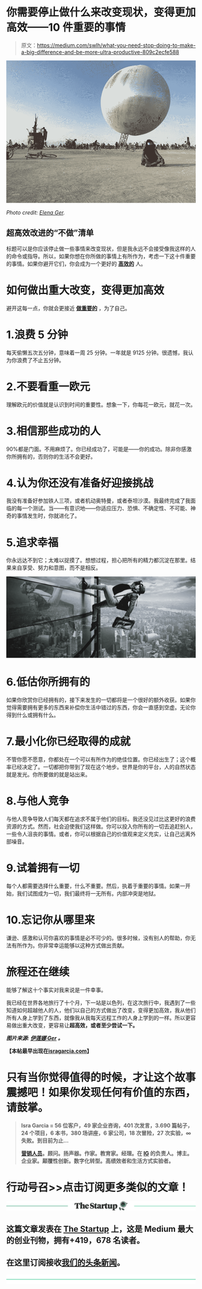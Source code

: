 # 你需要停止做什么来改变现状，变得更加高效——10 件重要的事情

> 原文：<https://medium.com/swlh/what-you-need-stop-doing-to-make-a-big-difference-and-be-more-ultra-productive-809c2ecfe588>

![](img/81d314b68887993d0026c76420742aba.png)

*Photo credit:* [*Elena Ger*](https://twitter.com/elenitager)*.*

## 超高效改进的“不做”清单

标题可以是你应该停止做一些事情来改变现状，但是我永远不会接受像我这样的人的命令或指导。所以，如果你想在你所做的事情上有所作为，考虑一下这十件重要的事情。如果你避开它们，你会成为一个更好的 [**高效的**](/swlh/how-to-be-ultra-productive-in-30-days-17-basic-practices-40303a525cbd) 人。

# 如何做出重大改变，变得更加高效

避开这每一点，你就会更接近 [**做重要的**](https://isragarcia.com/i-made-it-happen) ，为了自己。

# 1.浪费 5 分钟

每天偷懒五次五分钟，意味着一周 25 分钟。一年就是 9125 分钟。很遗憾，我认为你浪费了不止五分钟。

# 2.不要看重一欧元

理解欧元的价值就是认识到时间的重要性。想象一下，你每花一欧元，就花一次。

# 3.相信那些成功的人

90%都是门面。不用麻烦了。你已经成功了，可能是——你的成功。除非你感激你所拥有的，否则你的生活不会更好。

# 4.认为你还没有准备好迎接挑战

我没有准备好参加铁人三项，或者机动奥特曼，或者泰坦沙漠。我最终完成了我面临的每一个测试。当——有意识地——你适应压力、恐惧、不确定性、不可能、神奇的事情发生时，你就进化了。

# 5.追求幸福

你永远达不到它；太难以捉摸了。想想过程，担心把所有的精力都沉淀在那里。结果来自享受、努力和意图，而不是相反。

![](img/af7e7d924e407cc1a4578e8a45598bf2.png)

# 6.低估你所拥有的

如果你欣赏你已经拥有的，接下来发生的一切都将是一个很好的额外收获。如果你觉得需要拥有更多的东西来补偿你生活中错过的东西，你会一直感到空虚。无论你得到什么或拥有什么。

# 7.最小化你已经取得的成就

不管你愿不愿意，你都处在一个可以有所作为的绝佳位置。你已经出生了；这个概率已经决定了。一切都把你带到了现在这个地步。世界是你的平台，人的自然状态就是发光。你所要做的就是站出来。

# 8.与他人竞争

与他人竞争导致人们每天都在追求不属于他们的目标。我还没见过比这更好的浪费资源的方式。然而，社会迫使我们这样做。你可以投入你所有的一切去追赶别人，一些令人沮丧的事情。或者，你可以根据自己的价值观来定义充实，让自己远离外部噪音。

# 9.试着拥有一切

每个人都需要选择什么重要，什么不重要。然后，执着于重要的事情。如果一开始，我们试图成为一切，我们最终将一无所有。内部冲突是地狱。

# 10.忘记你从哪里来

谦逊、感激和认可你喜欢的事情是必不可少的。很多时候，没有别人的帮助，你无法有所作为。你非常幸运能够以这种方式做出贡献。

# 旅程还在继续

能够了解这十个事实对我来说是一件幸事。

我已经在世界各地旅行了十个月，下一站是以色列，在这次旅行中，我遇到了一些知道如何超越他人的人，他们以自己的方式做出了改变，变得更加高效，我从他们所有人身上学到了东西，就像我从我每天远程工作的人身上学到的一样。所以更容易做出重大改变，更容易让[](https://isragarcia.com/how-to-redesign-life-and-work)**超高效，或者至少尝试一下。**

***图片来源:* [*伊莲娜 Ger*](https://twitter.com/elenitager) *。***

**【本帖最早出现在[**isragarcia.com**](https://isragarcia.com/how-to-go-beyond-your-limits)】**

# **只有当你觉得值得的时候，才让这个故事震撼吧！如果你发现任何有价值的东西，请鼓掌。**

> **Isra Garcia = 56 位客户，49 家企业咨询，401 次发言，3.690 篇帖子，24 个项目，6 本书，380 场讲座，6 家公司，18 次冒险，27 次实验，∞失败。到目前为止…**
> 
> **[营销人员](https://isragarcia.com/wp/marketer)。顾问。扬声器。作家。教育家。经理。在 [IG](http://thisisig.com) 的负责人。博主。企业家。颠覆性创新。数字化转型。高绩效者和生活方式实验者。**

# **行动号召>>点击订阅更多类似的文章！**

**[![](img/308a8d84fb9b2fab43d66c117fcc4bb4.png)](https://medium.com/swlh)**

## **这篇文章发表在 [The Startup](https://medium.com/swlh) 上，这是 Medium 最大的创业刊物，拥有+419，678 名读者。**

## **在这里订阅接收[我们的头条新闻](http://growthsupply.com/the-startup-newsletter/)。**

**[![](img/b0164736ea17a63403e660de5dedf91a.png)](https://medium.com/swlh)**
